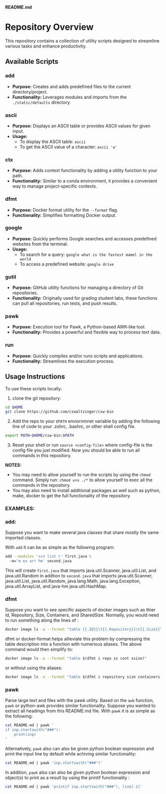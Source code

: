 **README.md**

# Repository Overview

This repository contains a collection of utility scripts designed to streamline various tasks and enhance productivity.

## Available Scripts

### add
* **Purpose:** Creates and adds predefined files to the current directory/project.
* **Functionality:** Leverages modules and imports from the `./static/defaults` directory.

### ascii
* **Purpose:** Displays an ASCII table or provides ASCII values for given input.
* **Usage:**
  - To display the ASCII table: `ascii`
  - To get the ASCII value of a character: `ascii 'a'`

### ctx
* **Purpose:** Adds context functionality by adding a utility function to your path.
* **Functionality:** Similar to a conda environment, it provides a convenient way to manage project-specific contexts.

### dfmt
* **Purpose:** Docker format utility for the `--format` flag.
* **Functionality:** Simplifies formatting Docker output.

### google
* **Purpose:** Quickly performs Google searches and accesses predefined websites from the terminal.
* **Usage:**
  - To search for a query: `google what is the fastest mamel in the world`
  - To access a predefined website: `google drive`

### gutil
* **Purpose:** GitHub utility functions for managing a directory of Git repositories.
* **Functionality:** Originally used for grading student labs, these functions can pull all repositories, run tests, and push results.

### pawk
* **Purpose:** Execution tool for Pawk, a Python-based AWK-like tool.
* **Functionality:** Provides a powerful and flexible way to process text data.

### run
* **Purpose:** Quickly compiles and/or runs scripts and applications.
* **Functionality:** Streamlines the execution process.

## Usage Instructions
To use these scripts locally:

1. clone the git repository:
```bash
cd $HOME
git clone https://github.com/cswaltzinger/csw-bin 

```
2. Add the repo to your `$PATH` enviornmnet variable by adding the following line of code to your .zshrc, .bashrc, or other shell config file.
```bash
export PATH=$HOME/csw-bin:$PATH
```
3. Reset your shell or run `source <config-file>` where config-file is the config file you just modified.  Now you should be able to run all commands in this repository.  

**NOTES:** 
 - You may need to allow yourself to run the scripts by using the `chmod` command.  Simply run:
 `chmod u+x ./*` to allow yourself to exec all the commands in the repository.  
 - You may also need to install additional packages as well such as python, make, docker to get the full functionality of the repository.  

 ### EXAMPLES:

### add:
Suppose you want to make several java classes that share mostly the same imported classes.  

With `add` it can be as simple as the following program:
```bash
add --modules 'scn list r' first.java \ 
  -m='m ex arr hm' second.java
```
This will create `first.java` that imports java.util.Scanner, java.util.List, and java.util.Random in addtion to `second.java` that imports java.util.Scanner, java.util.List, java.util.Random, java.lang.Math, java.lang.Exception, java.util.ArrayList, and java-hm java.util.HashMap.  

### dfmt
Suppose you want to see specific aspects of docker images such as thier id, Repository, Size, Containers, and SharedSize.  Normally, you would need to run something along the lines of :
```bash
docker image ls -a --format "table {{.ID}}\t{{.Repository}}\t{{.Size}}\t{{.Containers}}\t{{.SharedSize}}"
```
dfmt or docker-format helps allieviate this problem by compressing the table description into a function with numerious aliases.  The above command would then simplify to:
```bash
docker image ls -a --format "table $(dfmt i repo sz cont ssize)" 
```
or without using the aliases:
```bash
docker image ls -a --format "table $(dfmt i repository size containers sharedSize)" 
```

### pawk

Parse large text and files with the pawk utility.  Based on the `awk` function, `pawk` or python-awk provides similar functionality.  Suppose you wanted to extract all headings from this README.md file.  With `pawk` it is as simple as the following:

```bash
cat README.md | pawk '
if inp.startswith("###"):
    print(inp)
'
```
Alternatively, `pawk` also can also be given python boolean expression and print the input line by default while achiving similar functionality:

```bash
cat README.md | pawk 'inp.startswith("###")'
```
In addition, `pawk` also can also be given python boolean expression and object(s) to print as a result by using the printif functionality : 

```bash
cat README.md | pawk 'printif inp.startswith("###"), line[-1]'
```


